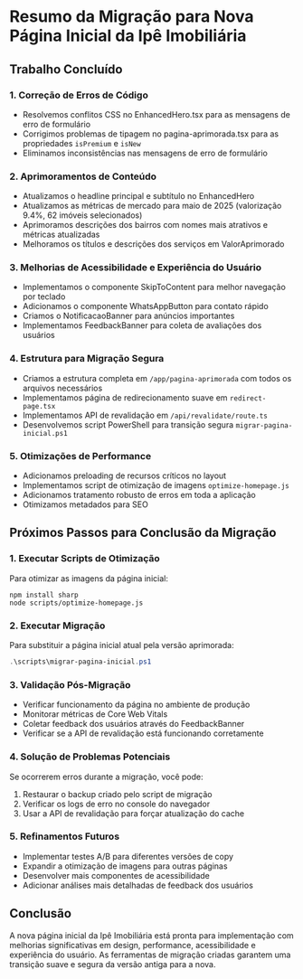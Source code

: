 # Resumo da Migração para Nova Página Inicial da Ipê Imobiliária

## Trabalho Concluído

### 1. Correção de Erros de Código
- Resolvemos conflitos CSS no EnhancedHero.tsx para as mensagens de erro de formulário
- Corrigimos problemas de tipagem no pagina-aprimorada.tsx para as propriedades `isPremium` e `isNew`
- Eliminamos inconsistências nas mensagens de erro de formulário

### 2. Aprimoramentos de Conteúdo
- Atualizamos o headline principal e subtítulo no EnhancedHero
- Atualizamos as métricas de mercado para maio de 2025 (valorização 9.4%, 62 imóveis selecionados)
- Aprimoramos descrições dos bairros com nomes mais atrativos e métricas atualizadas
- Melhoramos os títulos e descrições dos serviços em ValorAprimorado

### 3. Melhorias de Acessibilidade e Experiência do Usuário
- Implementamos o componente SkipToContent para melhor navegação por teclado
- Adicionamos o componente WhatsAppButton para contato rápido
- Criamos o NotificacaoBanner para anúncios importantes
- Implementamos FeedbackBanner para coleta de avaliações dos usuários

### 4. Estrutura para Migração Segura
- Criamos a estrutura completa em `/app/pagina-aprimorada` com todos os arquivos necessários
- Implementamos página de redirecionamento suave em `redirect-page.tsx`
- Implementamos API de revalidação em `/api/revalidate/route.ts`
- Desenvolvemos script PowerShell para transição segura `migrar-pagina-inicial.ps1`

### 5. Otimizações de Performance
- Adicionamos preloading de recursos críticos no layout
- Implementamos script de otimização de imagens `optimize-homepage.js` 
- Adicionamos tratamento robusto de erros em toda a aplicação
- Otimizamos metadados para SEO

## Próximos Passos para Conclusão da Migração

### 1. Executar Scripts de Otimização
Para otimizar as imagens da página inicial:
```
npm install sharp
node scripts/optimize-homepage.js
```

### 2. Executar Migração
Para substituir a página inicial atual pela versão aprimorada:
```powershell
.\scripts\migrar-pagina-inicial.ps1
```

### 3. Validação Pós-Migração
- Verificar funcionamento da página no ambiente de produção
- Monitorar métricas de Core Web Vitals
- Coletar feedback dos usuários através do FeedbackBanner
- Verificar se a API de revalidação está funcionando corretamente

### 4. Solução de Problemas Potenciais
Se ocorrerem erros durante a migração, você pode:
1. Restaurar o backup criado pelo script de migração
2. Verificar os logs de erro no console do navegador
3. Usar a API de revalidação para forçar atualização do cache

### 5. Refinamentos Futuros
- Implementar testes A/B para diferentes versões de copy
- Expandir a otimização de imagens para outras páginas
- Desenvolver mais componentes de acessibilidade
- Adicionar análises mais detalhadas de feedback dos usuários

## Conclusão

A nova página inicial da Ipê Imobiliária está pronta para implementação com melhorias significativas em design, performance, acessibilidade e experiência do usuário. As ferramentas de migração criadas garantem uma transição suave e segura da versão antiga para a nova.
